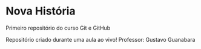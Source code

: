 # Nova História
 Primeiro repositório do curso Git e GitHub

 Repositório criado durante uma aula ao vivo!
 Professor: Gustavo Guanabara
